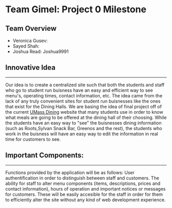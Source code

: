 # Team Gimel: Project 0 Milestone

## Team Overview

* Veronica Gusev:
* Sayed Shah:
* Joshua Read: Joshua9991

## Innovative Idea
---
Our idea is to create a centralized site such that both the students and staff who go to student run buisness have an easy and efficient way to see menu's, operating times, contact information, etc. The idea came from the lack of any truly convenient sites for student run buisnesses like the ones that exist for the Dining Halls. We are basing the idea of final project off of the current [UMass Dining](https://umassdining.com/) website that many students use in order to know what meals are going to be offered at the dining hall of their choosing. While the students have an easy way to "see" the buisnesses dining information (such as Roots,Sylvan Snack Bar, Greenos and the rest), the students who work in the buisness will have an easy way to edit the information in real time for customers to see. 

## Important Components:
---
Functions provided by the application will be as follows: User authentification in order to distinguish between staff and customers. The ability for staff to alter menu components (items, descriptions, prices and contact information), hours of operation and important notices or messages for customers. These will be easily accesible for the staff in order for them to efficiently alter the site without any kind of web development experience. 